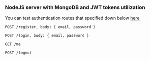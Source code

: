 ### NodeJS server with MongoDB and JWT tokens utilization

You can test authentication routes that specified down below [here](https://diploma-identity-service.herokuapp.com/)

`POST /register, body: { email, password }`

`POST /login, body: { email, password }`

`GET /me`

`POST /logout`